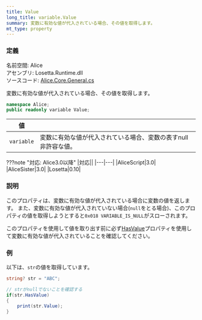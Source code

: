 ```yaml
---
title: Value
long_title: variable.Value
summary: 変数に有効な値が代入されている場合、その値を取得します。
mt_type: property
---
```


### 定義
名前空間: Alice<br/>
アセンブリ: Losetta.Runtime.dll<br/>
ソースコード: [Alice.Core.General.cs](https://github.com/WSOFT-Project/Losetta/blob/master/Losetta.Runtime/Core/Extension/Alice.Core.General.cs)

変数に有効な値が代入されている場合、その値を取得します。

```cs title="AliceScript"
namespace Alice;
public readonly variable Value;
```

|値| |
|-|-|
|`variable`|変数に有効な値が代入されている場合、変数の表すnull非許容な値。|

???note "対応: Alice3.0以降"
    |対応||
    |---|---|
    |AliceScript|3.0|
    |AliceSister|3.0|
    |Losetta|0.10|

### 説明
このプロパティは、変数に有効な値が代入されている場合に変数の値を返します。
また、変数に有効な値が代入されていない場合(`null`をとる場合)、このプロパティの値を取得しようとすると`0x018 VARIABLE_IS_NULL`がスローされます。

このプロパティを使用して値を取り出す前に必ず[HasValue](./hasvalue.md)プロパティを使用して変数に有効な値が代入されていることを確認してください。

### 例
以下は、`str`の値を取得しています。

```cs title="AliceScript"
string? str = "ABC";

// strがnullでないことを確認する
if(str.HasValue)
{
    print(str.Value);
}
```
